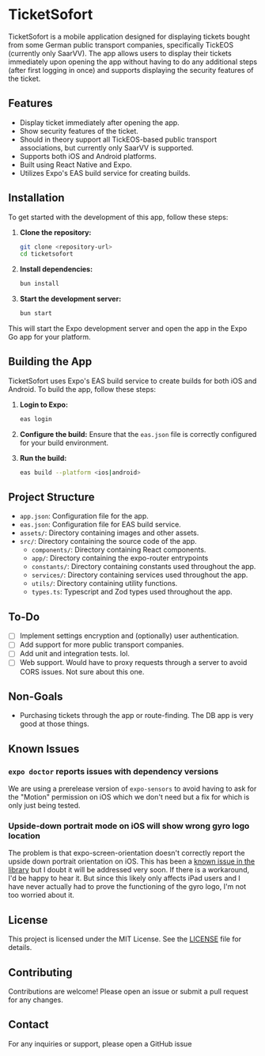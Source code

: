 # TicketSofort

TicketSofort is a mobile application designed for displaying tickets bought from some German public transport companies, specifically TickEOS (currently only SaarVV). The app allows users to display their tickets immediately upon opening the app without having to do any additional steps (after first logging in once) and supports displaying the security features of the ticket.

## Features

- Display ticket immediately after opening the app.
- Show security features of the ticket.
- Should in theory support all TickEOS-based public transport associations, but currently only SaarVV is supported.
- Supports both iOS and Android platforms.
- Built using React Native and Expo.
- Utilizes Expo's EAS build service for creating builds.

## Installation

To get started with the development of this app, follow these steps:

1. **Clone the repository:**
    ```sh
    git clone <repository-url>
    cd ticketsofort
    ```

2. **Install dependencies:**
    ```sh
    bun install
    ```

3. **Start the development server:**
    ```sh
    bun start
    ```
   
This will start the Expo development server and open the app in the Expo Go app for your platform.

## Building the App

TicketSofort uses Expo's EAS build service to create builds for both iOS and Android. To build the app, follow these steps:

1. **Login to Expo:**
    ```sh
    eas login
    ```

2. **Configure the build:**
    Ensure that the `eas.json` file is correctly configured for your build environment.

3. **Run the build:**
    ```sh
    eas build --platform <ios|android>
    ```

## Project Structure

- `app.json`: Configuration file for the app.
- `eas.json`: Configuration file for EAS build service.
- `assets/`: Directory containing images and other assets.
- `src/`: Directory containing the source code of the app.
  - `components/`: Directory containing React components.
  - `app/`: Directory containing the expo-router entrypoints
  - `constants/`: Directory containing constants used throughout the app.
  - `services/`: Directory containing services used throughout the app.
  - `utils/`: Directory containing utility functions.
  - `types.ts`: Typescript and Zod types used throughout the app.

## To-Do

- [ ] Implement settings encryption and (optionally) user authentication.
- [ ] Add support for more public transport companies.
- [ ] Add unit and integration tests. lol.
- [ ] Web support. Would have to proxy requests through a server to avoid CORS issues. Not sure about this one.

## Non-Goals

- Purchasing tickets through the app or route-finding. The DB app is very good at those things.

## Known Issues

### `expo doctor` reports issues with dependency versions

We are using a prerelease version of `expo-sensors` to avoid having to ask for the "Motion" permission on iOS which we don't need but a fix for which is only just being tested.

### Upside-down portrait mode on iOS will show wrong gyro logo location

The problem is that expo-screen-orientation doesn't correctly report the upside down portrait orientation on iOS. This has been a [known issue in the library](https://github.com/expo/expo/issues/10944) but I doubt it will be addressed very soon. If there is a workaround, I'd be happy to hear it. But since this likely only affects iPad users and I have never actually had to prove the functioning of the gyro logo, I'm not too worried about it.   

## License

This project is licensed under the MIT License. See the [LICENSE](LICENSE) file for details.

## Contributing

Contributions are welcome! Please open an issue or submit a pull request for any changes.

## Contact

For any inquiries or support, please open a GitHub issue